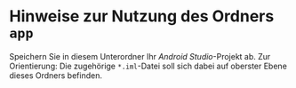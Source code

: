 # Hinweise zur Nutzung des Ordners `app`

Speichern Sie in diesem Unterordner Ihr _Android Studio_-Projekt ab. Zur Orientierung: Die zugehörige `*.iml`-Datei soll sich dabei auf oberster Ebene dieses Ordners befinden.